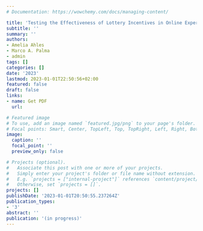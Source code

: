 ```yaml
---
# Documentation: https://wowchemy.com/docs/managing-content/

title: 'Testing the Effectiveness of Lottery Incentives in Online Experiments: An Application to Criollo Meat'
subtitle: ''
summary: ''
authors:
- Amelia Ahles
- Marco A. Palma
- admin
tags: []
categories: []
date: '2023'
lastmod: 2023-01-01T22:50:56+02:00
featured: false
draft: false
links: 
- name: Get PDF
  url: 

# Featured image
# To use, add an image named `featured.jpg/png` to your page's folder.
# Focal points: Smart, Center, TopLeft, Top, TopRight, Left, Right, BottomLeft, Bottom, BottomRight.
image:
  caption: ''
  focal_point: ''
  preview_only: false

# Projects (optional).
#   Associate this post with one or more of your projects.
#   Simply enter your project's folder or file name without extension.
#   E.g. `projects = ["internal-project"]` references `content/project/deep-learning/index.md`.
#   Otherwise, set `projects = []`.
projects: []
publishDate: '2023-01-01T20:50:55.237264Z'
publication_types: 
- '3'
abstract: ''
publication: '(in progress)'
---
```


